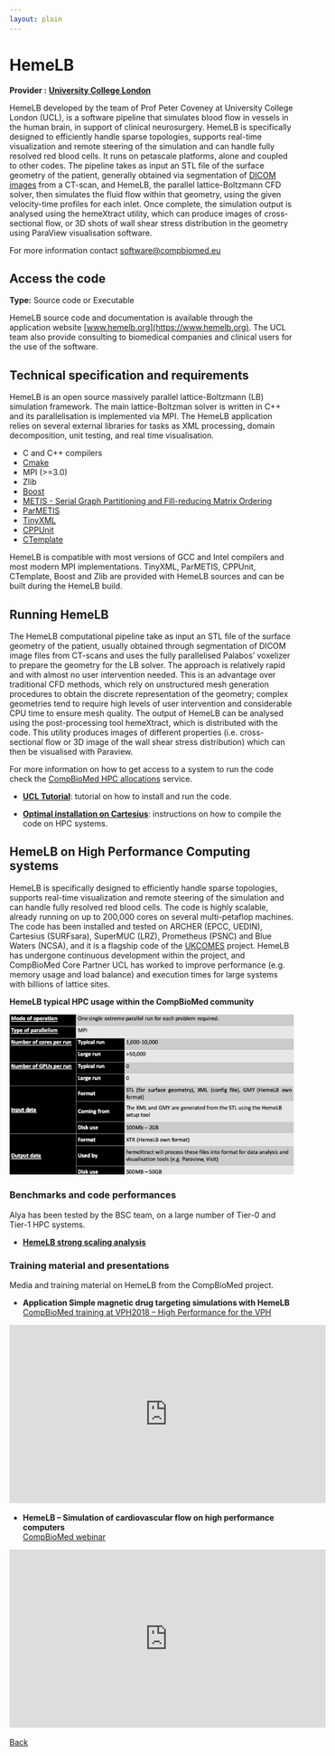 ```yaml
---
layout: plain
---
```


# HemeLB

**Provider :** [**University College London**](https://www.compbiomed.eu/about/partners/ucl/)

HemeLB developed by the team of Prof Peter Coveney at University College London (UCL), is a software pipeline that simulates blood flow in vessels in the human brain, in support of clinical neurosurgery. HemeLB is specifically designed to efficiently handle sparse topologies, supports real-time visualization and remote steering of the simulation and can handle fully resolved red blood cells. It runs on petascale platforms, alone and coupled to other codes. The pipeline takes as input an STL file of the surface geometry of the patient, generally obtained via segmentation of [DICOM images](https://www.dicomstandard.org/) from a CT-scan, and HemeLB, the parallel lattice-Boltzmann CFD solver, then simulates the fluid flow within that geometry, using the given velocity-time profiles for each inlet. Once complete, the simulation output is analysed using the hemeXtract utility, which can produce images of cross-sectional flow, or 3D shots of wall shear stress distribution in the geometry using ParaView visualisation software. 

For more information contact [software@compbiomed.eu](emailto:software@compbiomed.eu)

## Access the code

**Type:** Source code or Executable

HemeLB source code and documentation is available through the application website [www.hemelb.org](https://www.hemelb.org).
The UCL team also provide consulting to biomedical companies and clinical users for the use of the software.


## Technical specification and requirements

HemeLB is an open source massively parallel lattice-Boltzmann (LB) simulation framework. The main lattice-Boltzman solver is written in C++ and its parallelisation is implemented via MPI. The HemeLB application relies on several external libraries for tasks as XML processing, domain decomposition, unit testing, and real time visualisation.

* C and C++ compilers
* [Cmake](https://cmake.org/)
* MPI (>=3.0)
* Zlib
* [Boost](https://www.boost.org/)
* [METIS - Serial Graph Partitioning and Fill-reducing Matrix Ordering](http://glaros.dtc.umn.edu/gkhome/metis/metis/overview) 
* [ParMETIS](http://glaros.dtc.umn.edu/gkhome/metis/parmetis/overview)
* [TinyXML](https://sourceforge.net/projects/tinyxml/)
* [CPPUnit](https://sourceforge.net/projects/cppunit/)
* [CTemplate](http://goog-ctemplate.sourceforge.net/)

HemeLB is compatible with most versions of GCC and Intel compilers and most modern MPI implementations. TinyXML, ParMETIS, CPPUnit, CTemplate, Boost and Zlib are provided with HemeLB sources and can be built during the HemeLB build. 

## Running HemeLB

The HemeLB computational pipeline take as input an STL file of the surface geometry of the patient, usually obtained through segmentation of DICOM image files from CT-scans and uses the fully parallelised Palabos’ voxelizer to prepare the geometry for the LB solver. The approach is relatively rapid and with almost no user intervention needed. This is an advantage over traditional CFD methods, which rely on unstructured mesh generation procedures to obtain the discrete representation of the geometry; complex geometries tend to require high levels of user intervention and considerable CPU time to ensure mesh quality. The output of HemeLB can be analysed using the post-processing tool hemeXtract, which is distributed with the code. This utility produces images of different properties (i.e. cross-sectional flow or 3D image of the wall shear stress distribution) which can then be visualised with Paraview.

For more information on how to get access to a system to run the code check the [CompBioMed HPC allocations](https://www.compbiomed.eu/high-performance-computer-allocations/) service.

* [**UCL Tutorial**](http://hemelb.org.s3-website.eu-west-2.amazonaws.com/tutorials/): tutorial on how to install and run the code.

* [**Optimal installation on Cartesius**](cart_hemelb.md): instructions on how to compile the code on HPC systems.


## HemeLB on High Performance Computing systems

HemeLB is specifically designed to efficiently handle sparse topologies, supports real-time visualization and remote steering of the simulation and can handle fully resolved red blood cells. The code is highly scalable, already running on up to 200,000 cores on several multi-petaflop machines. The code has been installed and tested on ARCHER (EPCC, UEDIN), Cartesius (SURFsara), SuperMUC (LRZ), Prometheus (PSNC) and Blue Waters (NCSA), and it is a flagship code of the [UKCOMES](http://www.ukcomes.org/) project. HemeLB has undergone continuous development within the project, and CompBioMed Core Partner UCL has worked to improve performance (e.g. memory usage and load balance) and execution times for large systems with billions of lattice sites.

**HemeLB typical HPC usage within the CompBioMed community**

<img src="spec_table.jpg" width="800"/>

### Benchmarks and code performances

Alya has been tested by the BSC team, on a large number of Tier-0 and Tier-1 HPC systems. 

* [**HemeLB strong scaling analysis**](bench_hemelb1.md)

### Training material and presentations

Media and training material on HemeLB from the CompBioMed project.

* **Application Simple magnetic drug targeting simulations with HemeLB** <br/> 
[CompBioMed training at VPH2018 – High Performance for the VPH ](https://www.compbiomed.eu/events-2/high-performance-computing-for-the-vph/)

<iframe width="560" height="315" src="https://www.youtube.com/embed/aIedCumP6bw" frameborder="0" allow="accelerometer; autoplay; encrypted-media; gyroscope; picture-in-picture" allowfullscreen></iframe>

* **HemeLB – Simulation of cardiovascular flow on high performance computers** <br/> 
[CompBioMed webinar](https://www.compbiomed.eu/compbiomed-webinar-10)

<iframe width="560" height="315" src="https://www.youtube.com/embed/WFSMRml_gn4" frameborder="0" allow="accelerometer; autoplay; encrypted-media; gyroscope; picture-in-picture" allowfullscreen></iframe>

[Back](../..)
